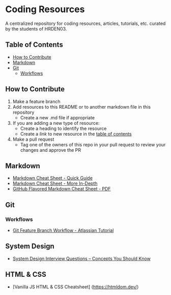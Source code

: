# Coding Resources

A centralized repository for coding resources, articles, tutorials, etc. curated by the students of HRDEN03.

## Table of Contents

* [How to Contribute](https://github.com/HRDEN03/coding-resources#how-to-contribute)
* [Markdown](https://github.com/HRDEN03/coding-resources#markdown)
* [Git](https://github.com/HRDEN03/coding-resources#git)
    - [Workflows](https://github.com/HRDEN03/coding-resources#workflows)

## How to Contribute

1. Make a feature branch
2. Add resources to this README or to another markdown file in this repository
    - Create a new .md file if appropriate
3. If you are adding a new type of resource:
    - Create a heading to identify the resource
    - Create a *link* to new resource in the [table of contents](https://github.com/HRDEN03/coding-resources#table-of-contents)
4. Make a pull request
    - Tag one of the owners of this repo in your pull request to review your changes and approve the PR

## Markdown

* [Markdown Cheat Sheet - Quick Guide](https://www.markdownguide.org/cheat-sheet/)
* [Markdown Cheat Sheet - More In-Depth](https://github.com/adam-p/markdown-here/wiki/Markdown-Cheatsheet#inline-html)
* [GitHub Flavored Markdown Cheat Sheet - PDF](https://guides.github.com/pdfs/markdown-cheatsheet-online.pdf)

## Git

### Workflows

* [Git Feature Branch Workflow - Atlassian Tutorial](https://www.atlassian.com/git/tutorials/comparing-workflows/feature-branch-workflow)


## System Design

* [System Design Interview Questions – Concepts You Should Know](https://www.freecodecamp.org/news/systems-design-for-interviews/)

## HTML & CSS

* [Vanilla JS HTML & CSS Cheatsheet] (https://htmldom.dev/)
